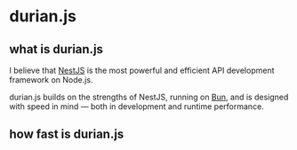 # durian.js

## what is durian.js
I believe that [NestJS](https://github.com/nestjs/nest) is the most powerful and efficient API development framework on Node.js.

durian.js builds on the strengths of NestJS, running on [Bun](https://github.com/oven-sh/bun), and is designed with speed in mind — both in development and runtime performance.

## how fast is durian.js


